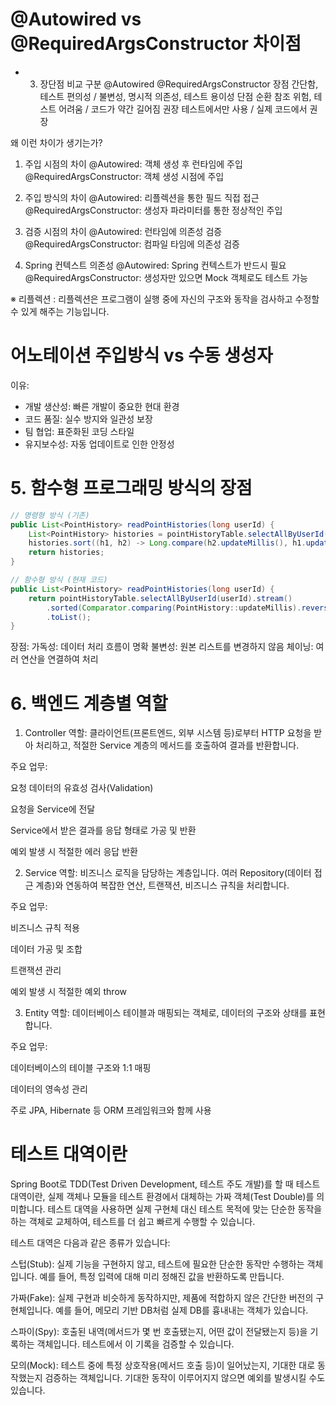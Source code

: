 # @Autowired vs @RequiredArgsConstructor 차이점
- 3. 장단점 비교
구분	@Autowired	@RequiredArgsConstructor
장점	간단함, 테스트 편의성 /	불변성, 명시적 의존성, 테스트 용이성
단점	순환 참조 위험, 테스트 어려움 /	코드가 약간 길어짐
권장	테스트에서만 사용 /	실제 코드에서 권장

왜 이런 차이가 생기는가?
1. 주입 시점의 차이
@Autowired: 객체 생성 후 런타임에 주입
@RequiredArgsConstructor: 객체 생성 시점에 주입

2. 주입 방식의 차이
@Autowired: 리플렉션을 통한 필드 직접 접근
@RequiredArgsConstructor: 생성자 파라미터를 통한 정상적인 주입

3. 검증 시점의 차이
@Autowired: 런타임에 의존성 검증
@RequiredArgsConstructor: 컴파일 타임에 의존성 검증

4. Spring 컨텍스트 의존성
@Autowired: Spring 컨텍스트가 반드시 필요
@RequiredArgsConstructor: 생성자만 있으면 Mock 객체로도 테스트 가능

※ 리플렉션 : 리플렉션은 프로그램이 실행 중에 자신의 구조와 동작을 검사하고 수정할 수 있게 해주는 기능입니다.

# 어노테이션 주입방식 vs 수동 생성자
이유:
- 개발 생산성: 빠른 개발이 중요한 현대 환경
- 코드 품질: 실수 방지와 일관성 보장
- 팀 협업: 표준화된 코딩 스타일
- 유지보수성: 자동 업데이트로 인한 안정성


# 5. 함수형 프로그래밍 방식의 장점
```java
// 명령형 방식 (기존)
public List<PointHistory> readPointHistories(long userId) {
    List<PointHistory> histories = pointHistoryTable.selectAllByUserId(userId);
    histories.sort((h1, h2) -> Long.compare(h2.updateMillis(), h1.updateMillis()));
    return histories;
}

// 함수형 방식 (현재 코드)
public List<PointHistory> readPointHistories(long userId) {
    return pointHistoryTable.selectAllByUserId(userId).stream()
        .sorted(Comparator.comparing(PointHistory::updateMillis).reversed())
        .toList();
}
```
장점:
가독성: 데이터 처리 흐름이 명확
불변성: 원본 리스트를 변경하지 않음
체이닝: 여러 연산을 연결하여 처리


# 6. 백엔드 계층별 역할
1. Controller
역할: 클라이언트(프론트엔드, 외부 시스템 등)로부터 HTTP 요청을 받아 처리하고, 적절한 Service 계층의 메서드를 호출하여 결과를 반환합니다.

주요 업무:

요청 데이터의 유효성 검사(Validation)

요청을 Service에 전달

Service에서 받은 결과를 응답 형태로 가공 및 반환

예외 발생 시 적절한 에러 응답 반환

2. Service
역할: 비즈니스 로직을 담당하는 계층입니다. 여러 Repository(데이터 접근 계층)와 연동하여 복잡한 연산, 트랜잭션, 비즈니스 규칙을 처리합니다.

주요 업무:

비즈니스 규칙 적용

데이터 가공 및 조합

트랜잭션 관리

예외 발생 시 적절한 예외 throw

3. Entity
역할: 데이터베이스 테이블과 매핑되는 객체로, 데이터의 구조와 상태를 표현합니다.

주요 업무:

데이터베이스의 테이블 구조와 1:1 매핑

데이터의 영속성 관리

주로 JPA, Hibernate 등 ORM 프레임워크와 함께 사용



# 테스트 대역이란
Spring Boot로 TDD(Test Driven Development, 테스트 주도 개발)를 할 때 테스트 대역이란, 실제 객체나 모듈을 테스트 환경에서 대체하는 가짜 객체(Test Double)를 의미합니다. 테스트 대역을 사용하면 실제 구현체 대신 테스트 목적에 맞는 단순한 동작을 하는 객체로 교체하여, 테스트를 더 쉽고 빠르게 수행할 수 있습니다.

테스트 대역은 다음과 같은 종류가 있습니다:

스텁(Stub): 실제 기능을 구현하지 않고, 테스트에 필요한 단순한 동작만 수행하는 객체입니다. 예를 들어, 특정 입력에 대해 미리 정해진 값을 반환하도록 만듭니다.

가짜(Fake): 실제 구현과 비슷하게 동작하지만, 제품에 적합하지 않은 간단한 버전의 구현체입니다. 예를 들어, 메모리 기반 DB처럼 실제 DB를 흉내내는 객체가 있습니다.

스파이(Spy): 호출된 내역(메서드가 몇 번 호출됐는지, 어떤 값이 전달됐는지 등)을 기록하는 객체입니다. 테스트에서 이 기록을 검증할 수 있습니다.

모의(Mock): 테스트 중에 특정 상호작용(메서드 호출 등)이 일어났는지, 기대한 대로 동작했는지 검증하는 객체입니다. 기대한 동작이 이루어지지 않으면 예외를 발생시킬 수도 있습니다.